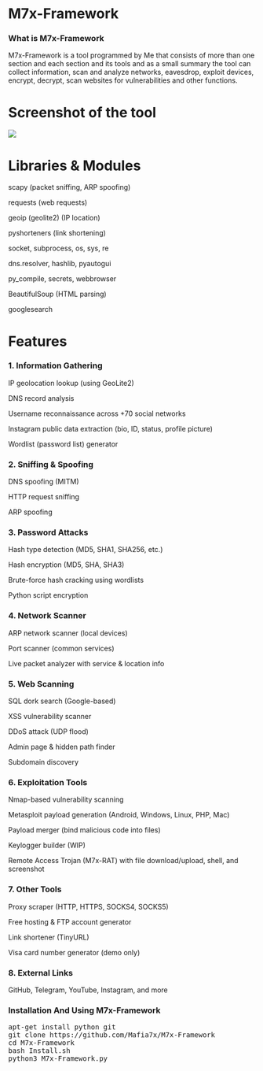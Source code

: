 # M7x-Framework

<h3>What is M7x-Framework</h3>
M7x-Framework is a tool programmed by Me that consists of more than one section and each section and its tools and as a small summary the tool can collect information, scan and analyze networks, eavesdrop, exploit devices, encrypt, decrypt, scan websites for vulnerabilities and other functions.

# Screenshot of the tool
<img src="https://d.top4top.io/p_2018djwdc1.jpg">

# Libraries & Modules

scapy (packet sniffing, ARP spoofing)

requests (web requests)

geoip (geolite2) (IP location)

pyshorteners (link shortening)

socket, subprocess, os, sys, re

dns.resolver, hashlib, pyautogui

py_compile, secrets, webbrowser

BeautifulSoup (HTML parsing)

googlesearch



# Features
### 1. Information Gathering
IP geolocation lookup (using GeoLite2)

DNS record analysis

Username reconnaissance across +70 social networks

Instagram public data extraction (bio, ID, status, profile picture)

Wordlist (password list) generator

### 2. Sniffing & Spoofing
DNS spoofing (MITM)

HTTP request sniffing

ARP spoofing

### 3. Password Attacks
Hash type detection (MD5, SHA1, SHA256, etc.)

Hash encryption (MD5, SHA, SHA3)

Brute-force hash cracking using wordlists

Python script encryption

### 4. Network Scanner
ARP network scanner (local devices)

Port scanner (common services)

Live packet analyzer with service & location info

### 5. Web Scanning
SQL dork search (Google-based)

XSS vulnerability scanner

DDoS attack (UDP flood)

Admin page & hidden path finder

Subdomain discovery

### 6. Exploitation Tools
Nmap-based vulnerability scanning

Metasploit payload generation (Android, Windows, Linux, PHP, Mac)

Payload merger (bind malicious code into files)

Keylogger builder (WIP)

Remote Access Trojan (M7x-RAT) with file download/upload, shell, and screenshot

### 7. Other Tools
Proxy scraper (HTTP, HTTPS, SOCKS4, SOCKS5)

Free hosting & FTP account generator

Link shortener (TinyURL)

Visa card number generator (demo only)

### 8. External Links
GitHub, Telegram, YouTube, Instagram, and more



<h3>Installation And Using M7x-Framework</h3>
<div class="highlight highlight-source-shell position-relative" data-snippet-clipboard-copy-content="apt-get install python git
git clone https://github.com/Mafia7x/M7x-Framework
cd M7x-Framework
bash Install.sh
python3 M7x-Framework.py"><pre>apt-get install python git
git clone https://github.com/Mafia7x/M7x-Framework
<span class="pl-c1">cd</span> M7x-Framework
bash Install.sh
python3 M7x-Framework.py</pre></div>
